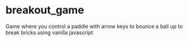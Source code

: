 # breakout_game
Game where you control a paddle with arrow keys to bounce a ball up to break bricks using vanilla javascript
